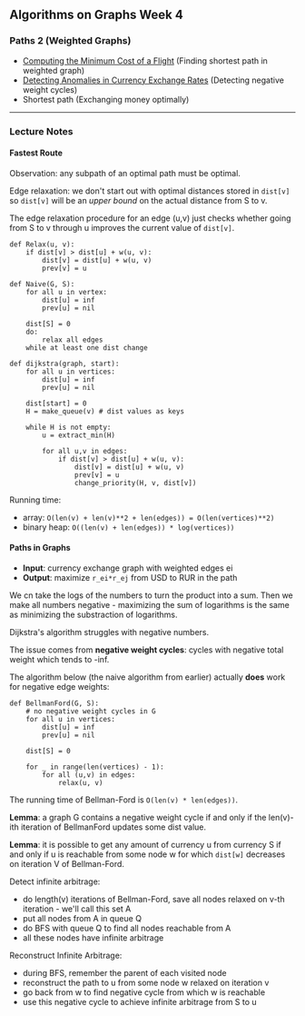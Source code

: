 ## Algorithms on Graphs Week 4
### Paths 2 (Weighted Graphs)

* [Computing the Minimum Cost of a Flight](https://github.com/IAjimi/Data-Structures-and-Algorithms-Coursera/blob/master/3%20-%20Algorithms%20on%20Graphs/4%20-%20Paths/min_flight_cost.py) (Finding shortest path in weighted graph)
* [Detecting Anomalies in Currency Exchange Rates](https://github.com/IAjimi/Data-Structures-and-Algorithms-Coursera/blob/master/3%20-%20Algorithms%20on%20Graphs/4%20-%20Paths/anomaly_currency_rate_exchange.py) (Detecting negative weight cycles)
* Shortest path (Exchanging money optimally)

---

### Lecture Notes
#### Fastest Route
Observation: any subpath of an optimal path must be optimal.

Edge relaxation: we don't start out with optimal distances stored
in `dist[v]` so `dist[v]` will be an *upper bound* on the actual distance
from S to v.

The edge relaxation procedure for an edge (u,v) just checks whether going
from S to v through u improves the current value of `dist[v]`.

```
def Relax(u, v):
	if dist[v] > dist[u] + w(u, v):
		dist[v] = dist[u] + w(u, v)
		prev[v] = u

def Naive(G, S):
	for all u in vertex:
		dist[u] = inf
		prev[u] = nil

	dist[S] = 0
	do:
		relax all edges
	while at least one dist change

def dijkstra(graph, start):
	for all u in vertices:
		dist[u] = inf
		prev[u] = nil

	dist[start] = 0
	H = make_queue(v) # dist values as keys

	while H is not empty:
		u = extract_min(H)

		for all u,v in edges:
			if dist[v] > dist[u] + w(u, v):
				dist[v] = dist[u] + w(u, v)
				prev[v] = u
				change_priority(H, v, dist[v])
```
Running time:
* array: `O(len(v) + len(v)**2 + len(edges)) = O(len(vertices)**2)`
* binary heap: `O((len(v) + len(edges)) * log(vertices))`

#### Paths in Graphs
* **Input**: currency exchange graph with weighted edges ei
* **Output**: maximize `r_ei*r_ej` from USD to RUR in the path

We cn take the logs of the numbers to turn the product into a sum. Then
we make all numbers negative - maximizing the sum of logarithms is the same as minimizing
the substraction of logarithms.

Dijkstra's algorithm struggles with negative numbers.

The issue comes from **negative weight cycles**: cycles with negative total
weight which tends to -inf.

The algorithm below (the naive algorithm from earlier) actually **does** work for negative edge weights:

```
def BellmanFord(G, S):
	# no negative weight cycles in G
	for all u in vertices:
		dist[u] = inf
		prev[u] = nil

	dist[S] = 0

	for _ in range(len(vertices) - 1):
		for all (u,v) in edges:
			relax(u, v)
```

The running time of Bellman-Ford is `O(len(v) * len(edges))`.

**Lemma**: a graph G contains a negative weight cycle if and only if
the len(v)-ith iteration of BellmanFord updates some dist value.

**Lemma**: it is possible to get any amount of currency u from currency S
if and only if u is reachable from some node w for which `dist[w]` 
decreases on iteration V of Bellman-Ford.

Detect infinite arbitrage:
* do length(v) iterations of Bellman-Ford, save all nodes relaxed
on v-th iteration - we'll call this set A
* put all nodes from A in queue Q
* do BFS with queue Q to find all nodes reachable from A
* all these nodes have infinite arbitrage

Reconstruct Infinite Arbitrage:
* during BFS, remember the parent of each visited node
* reconstruct the path to u from some node w relaxed on iteration v
* go back from w to find negative cycle from which w is reachable
* use this negative cycle to achieve infinite arbitrage from S to u

